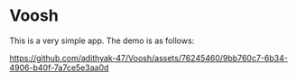 # Voosh

This is a very simple app. The demo is as follows:


https://github.com/adithyak-47/Voosh/assets/76245460/9bb760c7-6b34-4906-b40f-7a7ce5e3aa0d
